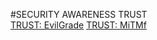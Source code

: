 <html>
<body>

#SECURITY AWARENESS TRUST
<br>
<a href="https://github.com/infobyte/evilgrade">TRUST: EvilGrade</a>
<a href="https://github.com/byt3bl33d3r/MITMf">TRUST: MiTMf</a>
</body>
</html>
